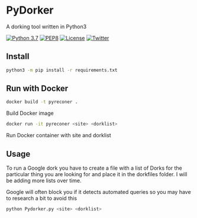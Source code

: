 # PyDorker

A dorking tool written in Python3

[![Python 3.7](https://img.shields.io/badge/python-3.7-FADA5E.svg?logo=python)](https://www.python.org/) [![PEP8](https://img.shields.io/badge/code%20style-pep8-red.svg)](https://www.python.org/dev/peps/pep-0008/) [![License](https://img.shields.io/badge/license-GPL3-lightgrey.svg)](https://www.gnu.org/licenses/gpl-3.0.en.html) [![Twitter](https://img.shields.io/badge/twitter-sneakerhax-38A1F3?logo=twitter)](https://twitter.com/sneakerhax)

## Install

```bash
python3 -m pip install -r requirements.txt
```

## Run with Docker

```bash
docker build -t pyreconer .
```
Build Docker image

```bash
docker run -it pyreconer <site> <dorklist>
```
Run Docker container with site and dorklist

## Usage
To run a Google dork you have to create a file with a list of Dorks for the particular thing you are looking for and place it in the dorkfiles folder. I will be adding more lists over time.

Google will often block you if it detects automated queries so you may have to research a bit to avoid this

```bash
python Pydorker.py <site> <dorklist>
```

